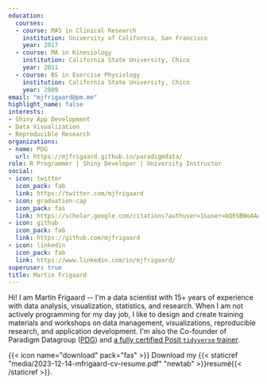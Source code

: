 ```yaml
---
education:
  courses:
  - course: MAS in Clinical Research
    institution: University of California, San Francisco
    year: 2017
  - course: MA in Kinesiology
    institution: California State University, Chico
    year: 2011
  - course: BS in Exercise Physiology
    institution: California State University, Chico
    year: 2009
email: "mjfrigaard@pm.me"
highlight_name: false
interests:
- Shiny App Development
- Data Visualization
- Reproducible Research
organizations:
- name: PDG
  url: https://mjfrigaard.github.io/paradigmdata/
role: R Programmer | Shiny Developer | University Instructor
social:
- icon: twitter
  icon_pack: fab
  link: https://twitter.com/mjfrigaard
- icon: graduation-cap
  icon_pack: fas
  link: https://scholar.google.com/citations?authuser=1&user=bQEGBWoAAAAJ
- icon: github
  icon_pack: fab
  link: https://github.com/mjfrigaard
- icon: linkedin
  icon_pack: fab
  link: https://www.linkedin.com/in/mjfrigaard/
superuser: true
title: Martin Frigaard
---
```


Hi! I am Martin Frigaard -- I'm a data scientist with 15+ years of experience with data analysis, visualization, statistics, and research. When I am not actively programming for my day job, I like to design and create training materials and workshops on data management, visualizations, reproducible research, and application development. I'm also the Co-founder of Paradigm Datagroup ([PDG](https://mjfrigaard.github.io/paradigmdata/)) and [a fully certified Posit `tidyverse` trainer](https://education.rstudio.com/trainers/). 

{{< icon name="download" pack="fas" >}} Download my {{< staticref "media/2023-12-14-mfrigaard-cv-resume.pdf" "newtab" >}}resumé{{< /staticref >}}.
